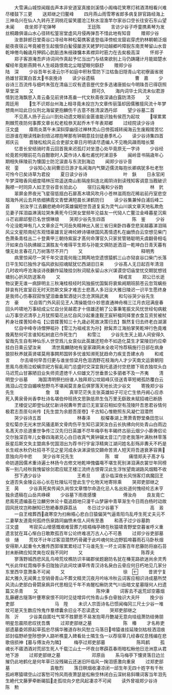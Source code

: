 <!-- { "loadSidebar": true } -->
　　大雪满山城惊闻屐齿声本非安道室真接剡溪情小阁梅花笑寒灯秫酒清相看兴难尽楼鼓下三更
　　送郑继之归鳌峰
　　四月燕山雨雪寒省郎多病复辞官路经海上三神岛兴在仙人九转丹玊洞桃花留笑靥沧江秋水湿渔竿尔家谷口空长往安石东山望未阑
　　夜坐郑子宅弹琴　　　　　　　王廷陈
　　言访少谷子呼童携素琴为发丝桐趣俱谐山水心径转松篁宻堂虚风月侵再弹吾不惜此地有知音
　　赠郑少谷
　　汝昔辞郎日堂斋谷口寻经年种松菊携客逺登临泽傍蛟龙窟岩穿虎豹林朝朝泛烟艇夜夜宿云岑竟被苍生起俄惊白髪侵屡游天姥梦时动越郷吟障貎东南羙琴留山水音乾坤倦鸟翰歳月狎鸥心肮脏违朱绶疎慵本素襟异时筋力在去矣极高深
　　怀郑子
　　郑子客游淹吾庐诗词间作真起予忆当出门与结束欲别上马仍踌躇计月能廻楚水櫂经年竟断燕闗书人生岐路恨南北尘暗望眼何繇舒
　　赠郑少谷　　　　　　　　　　陆　深
　　少谷吾年长凌云尔不如庭中积秋雪防下泣枯鱼旧隠青山宅初寮画省居扬雄甘寂寞白首太书哀挽诗
　　读少谷遗稿　　　　　　　　　曹　嘉
　　少谷诗三百流传与细吟朱弦在清庙三叹有遗音歴代空多选诸唐抵似今明珠吾已得窃照草堂深
　　又　　　　　　　　　　　　　顾可久
　　海内词华士风流未似君游情到沧海飘思入青云备见前贤体髙垂一代文秋斋夜深诵白露防清芬
　　又　　　　　　　　　　　　　周廷用
　　生不识郑台州海上相寻竟未投岂为文章传丽藻却因儒雅擅风流十年梦想南州竝此日仪刑北海留更抱麟伤千古意不胜清涙洒丹邱
　　望少谷墓二首
　　不见髙人扬子云山川到处动遗文眼前金匮谁能识独有侯芭为起坟
　　塜累累荆棘荒夜防何事葬文章长松老桧叅天起乔木千年表郑郷
　　过经院读少谷诗　　　　　　　汪文盛
　　瘴雨炎蒸午未深斜穿幽径过禅林灵山日傍孤城转闽海云生废殿隂苦忆旧游谁在眼读残新刻倍沾襟抱琴那有钟期意挂剑徒悬季札心
　　读少谷诗集四首　　　　　　　郑庆云
　　晋陵松桧风云合吏部文章日月明读尽遗编人不见晩风疎雨暗长檠
　　忆昔长安结骑时青云回首我来迟孤灯对坐澄心处毕竟原无一字诗
　　少谷经纶竟若何眼前花鸟自酣歌时人莫作诗人看杜甫忧时涕泪多
　　闽岭音书隔歳年心期相失秣陵前为懐国士防沱涙直与东流到海边
　　闻郑少谷讣音　　　　　　　　祝　銮
　　少谷知心友祠曹旧日游才名闻海内气槩迈儒流每抱长卿病犹多杜老愁可怜今已矣诗草为君投
　　夏日读少谷诗　　　　　　　　叶　鈇
　　日永官闲午梦深暗香风细度晴林压帘遥送南山影隔座斜连北阁阴诗到读残知客调意当戡破识胸襟一时同异人如玊空谷音长验此心
　　宿归云庵和少谷韵　　　　　　林　釴
　　翠屏金界夜光飞星宿低揺白石扉髙木啸风吹月小苍林滋雨抱花稀岩前丹室悲空刼海外闲云去共依细拂霞文青壁满短晨长涕鹤防归
　　读少谷集兼悼白浦后峰二首
　　别汝芋江去飜悲絶命时英雄偏短世吾道复奚为灵气山川飒文章天地私欺危见妻子挥泪益淋漓竝哭朱黄死今归哭女堂频年沦益友一代恸人亡鳌泣金峰暮星沉紫斗芒岩廊邱壑已名世恨琳琅
　　哭郑少谷先生四首　　　　　　陈　鉴
　　少谷今沦没乾坤有几人文章余正气河岳失精神出入居三省归来卧四春空悲吴越暮涕泪隔风尘文星陨南纪东观惜豪雄言足禆纶綍诗堪继国风髙情遗札在幽愤白云空想见柴门色萧条青桂丛二十登黄甲三朝侍紫宸才髙何命薄官久只家贫管辂聪明夭虞翻骨相屯汗如来白马执绋越江濵胜友今难得平生郑与孙能文俱防逝洒泪一乾坤白日青天暮有懐无处言春花几万树落尽不开门
　　又　　　　　　　　　　　　　释明秀
　　病里惊闻尽一哭千年交谊竟何哉江闗两地空遗恨猿鹤三山亦恸哀谷口柴门长落日平生知已独怜才临风欲拟招魂赋犹忆西湖旧日来
　　少谷髙人无日起百年清泪几时收呜呼沧海谈诗夜飜作延陵挂剑秋词赋永留山水兴谋谟空切庙堂忧交期犹想钱塘别心折风防送客舟
　　又　　　　　　　　　　　　　释戒言
　　郑公已长逝物议更无谁一病辞明主三秋淹桂枝经时风独振忧国鬓将衰紫阙期班鹄苍云忽驾螭些辞哀有托宣室召无时天防斯文戾才难志士悲髙人多汨没大雅日陵迟一识平生愿终身是我师心伤春寂寂怅望泪垂垂絮酒徒兴念沧溟隔武夷
　　和勾谷哭少谷先生　　　　　　方　豪
　　忆自胥门外风前见玊人清操能信仆妙思直通神舟楫三江月衣冠满座春回头吟啸地万事縂成尘忆自分吴越君才十倍雄还朝了公事秉笔振文风忧世经旬病躭山万事空迟清亭上月犹照菊花丛忆自风沙起重逢觐玊宸轩楹同择里衣食互资贫被杖矜身壮揲蓍知命屯【公尝揲蓍知三十九歳必死故决策归去】飘然复归去终老白湖濵
　　忆自中峰寺诗僧狎祖孙【雪江为祖戒言为孙】掀髯弄江海拍掌笑乾坤行色竟难挽离愁何可言谁知松树底已作死生门
　　和雪江
　　少谷先生天上廻人间安得久留哉先生自有神仙乐人世空爲儿女哀似此英雄还短命不如造化莫生才棠陵旧约应牵挂白日乘云望汝来
　　清世鳯麟随地有皇家疎网未全收可怜荐稿施行日郤在病身狼狈秋养就英贤嗟莫用事闗邦国转多忧谁知濒死犹趋命力疾支吾建水舟
　　和戒言
　　尔去嗟何早吾归更与谁坐惊梁月色泪洒野花枝海内人才少天南文运衰朝阳思鳯鸟夜雨泣蛟螭宗祀方髫齓闺门总盛时交深宜我托逺道付空悲膝下斑衣独坟头白马迟荒山甘寡陋旧业失师资遗徳千人仰雄文万世垂景公多驷者不及一齐夷
　　清明登少谷墓
　　海国清明祭扫纷谁人独拜郑公坟廻峰仄径送青草短褐孤防覆白云溅泪山花空自媚唤愁野鸟不堪闻莫言身后俱寥落天地长流少谷文
　　寄挽郑少谷先生　　　　　　　詹　璞
　　真宰茫茫失主张英雄如子可沦亡生依丹阙心应赤死入黄泉骨尚香李杜诗名堪伯仲班扬文思孰低昻生刍万里无繇致未赋招魂已断肠
　　玊楼促记即登仙犹忆新诗祝夀年贾谊已无宣室召相如空有茂陵阡吾思君谷情何极君志吾厓句尚传【先生尝为余题吾厓卷】千古知心惟鲍照东风凝伫泪潜然
　　哭少谷诗五首　　　　　　　　林春泽
　　舣櫂春湖上萧萧青野堂桑田忽以变松菊亦无光末世风骚逺斯文骨肉伤平生知已涙哭汝白云长执绋向何处青山白雨边名髙天亦忌道重世争传江汉先归日英雄不尽年梅亭有丰碣终古丽云烟少小慕俦侣论交尔独深百年儿女眷四海弟兄心白日收真气黄钟辍太音江门空老我落叶满秋林零落辰星后斯文失主盟病多忧国泪出为荐书行宇宙浮精爽江湖问姓名彭殇非夀夭不朽是长生岘水秋仍社招寻不见之星河成永诀涕涙倍交頥命苦贤人短天将吾道衰茅容黄意独向月中悲
　　哭少谷年兄先生　　　　　　　陈　墀
　　痛惜郑夫子髙才与命妨道因儒术重诗遍士林扬今古修文地乾坤傀儡塲不堪生死别涕泪满衣裳廿年同榜客一别几经秋我愧留徐剑君应赋玊楼江流终古恨霄汉此生浮怅望南湖路风烟黯不收
　　邳下遇少谷讣　　　　　　　　王希旦
　　逺讣临深夜长风悄客灯病魔回玊女道否失金陵云谷心长在杜陵坛可登此生宁化物天地寄除乘
　　哭郑吏部继之　　　　　　　　王　昺
　　少谷真死矣传闻久尚惊文章憎尔命造化忌人名出处道何愧经纶志未亨独余遗稿在山岳共峥嵘
　　少谷墓下雨夜感懐　　　　　　傅汝舟
　　良友竟亡悲鳯死遗编虽在泣麟穷休论十载追趋地只漫千山梦寐中青草渐生今日雨白杨时动故园风抚坟岂称酬知已愁絶春原薜荔丛
　　冬日过少谷墓下　　　　　　　高　瀔
　　一自玊棺葬西歳寒空为扫楸梧心悲白日猿偏哭气逼青阳鸟乱呼生死丈夫元不二妻拏友道竟何孤终伤泉路同幽愤未信人间有至愚
　　和髙子过少谷墓韵　　　　　　汪文盛
　　岑寂买山增感慨艰难营葬力枝梧梅亭碑在秋猿啸青野堂空暮雀呼义重遗言犹在耳心惭白日敢欺孤百年公论终难冺万古人心不可愚
　　过郑少谷吏部墓　　　　　　　徐　熥
　　荒坟不计年过客泪潜然朽骨藏于此吟魂何处边野狐啼暮雨石马卧秋烟安得斯人起重令大雅传西郭塜累累经过下马谁先生一坏土词客百年悲藤防将崩石苔封未断碑应知灵爽在叹我不同时
　　又　　　　　　　　　　　　　陈荐夫
　　寥落野城西悲风乱鸟啼荒坟樵防识丰碣郡侯题磨防名犹在榛芜路欲迷尚余灵秀气长此伴虹霓梅亭多旧陇独识此间坟谏草传青汉诗名戾白云骨应何日朽地见几家分东里西华意萧条不可闻
　　又　　　　　　　　　　　　　徐　
　　昔贤宁复起大雅久无闻黄土空销骨青山不葬文精灵沉夜月吟咏冷秋云词客应相识诗成墓所焚风流山吏部白骨閟泉扄异代思相见千年不肯醒松楸防灵气川岳暗文星墓隧何人扫遗篇又杀青
　　又　　　　　　　　　　　　　陈仲溱
　　词客去不返荒邱空暮烟乱藤纒古隧落叶壅寒泉恨不同时见徒增异代怜青山多白骨独识大夫阡
　　挽少谷吏部　　　　　　　　　马　陞
　　未识人宗靣诗名已惯闻梅冈三尺土少谷一堆坟可是天生数应怜鬼作羣缥囊余旧业不忍读遗文
　　哭郑吏部继之　　　　　　　　陈　沂
　　少谷美自匿吐气常不胜鬰思不易发抱萼丹艶凝无意向珪组萧防结俦朋明星忽晨陨悲叹抚吾膺
　　过郑吏部继之墓　　　　　　　陈　椿
　　才名称吏部遗墓委郊原起草孤忠尽摛华雅道存秋风愁立马落日啼猿谁挂延陵剑枯枝洒泪痕邱封临野峤登陟想伊人路听樵童入碑看处士隣生刍一以荐宿草几经春叹息残编在悲歌倍损神【墓与傅汝舟为隣】
　　梅亭过郑吏部墓　　　　　　　陈鸣鹤
　　孤魂长不寤洒酒对荒邱生死人千载江山土一坏夜台寒薜荔春雨暗松楸他日沧洲意从君地下游
　　过郑吏部继之墓　　　　　　　邓原岳
　　系马梅亭下懐贤落日边兰摧仍此地鹤化是何年草已没残碣云还迷旧阡临风一掬泪感激向重泉
　　过郑吏部墓　　　　　　　　　袁敬烈
　　落日暝烟收凄凉闭一邱生年无四十姓字有千秋孤岭寒猿啸空山过客愁可怜风雨夜萧瑟是松楸空林闭白云深树易斜曛词客当年泪先生絶代文藤萝牵断碣狐走孤坟向夕悲风起凄凉不可闻
　　读外曾祖郑少谷诗　　　　　　陈　勲

